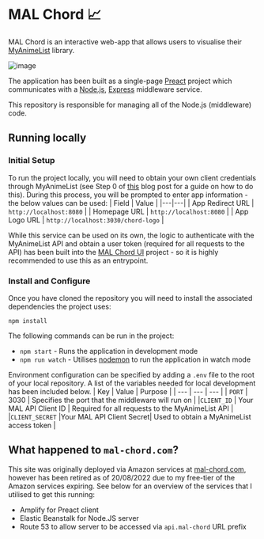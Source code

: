 # MAL Chord 📈

MAL Chord is an interactive web-app that allows users to visualise their [MyAnimeList](https://myanimelist.net/) library. 

![image](https://user-images.githubusercontent.com/49534136/185727853-aba00599-fa1c-4fc6-9b8f-834f64f5e131.png)

The application has been built as a single-page [Preact](https://preactjs.com/) project which communicates with a [Node.js](https://nodejs.org/en/), [Express](https://expressjs.com/) middleware service.

This repository is responsible for managing all of the Node.js (middleware) code.

## Running locally

### Initial Setup

To run the project locally, you will need to obtain your own client credentials through MyAnimeList (see Step 0 of [this](https://myanimelist.net/blog.php?eid=835707) blog post for a guide on how to do this). During this process, you will be prompted to enter app information - the below values can be used:
| Field | Value |
|---|---|
| App Redirect URL | `http://localhost:8080` |
| Homepage URL | `http://localhost:8080` |
| App Logo URL | `http://localhost:3030/chord-logo` |

While this service can be used on its own, the logic to authenticate with the MyAnimeList API and obtain a user token (required for all requests to the API) has been built into the [MAL Chord UI](https://github.com/Johoseph/mal-chord) project - so it is highly recommended to use this as an entrypoint.

### Install and Configure

Once you have cloned the repository you will need to install the associated dependencies the project uses:

```
npm install
```

The following commands can be run in the project:

- `npm start` - Runs the application in development mode
- `npm run watch` - Utilises [nodemon](https://nodemon.io/) to run the application in watch mode

Environment configuration can be specified by adding a `.env` file to the root of your local repository. A list of the variables needed for local development has been included below.
| Key | Value | Purpose |
| --- | --- | --- |
| `PORT` | 3030 | Specifies the port that the middleware will run on |
|`CLIENT_ID` | Your MAL API Client ID | Required for all requests to the MyAnimeList API |
|`CLIENT_SECRET` |Your MAL API Client Secret| Used to obtain a MyAnimeList access token |

## What happened to `mal-chord.com`?
This site was originally deployed via Amazon services at [mal-chord.com](https://mal-chord.com/), however has been retired as of 20/08/2022 due to my free-tier of the Amazon services expiring. See below for an overview of the services that I utilised to get this running:

- Amplify for Preact client
- Elastic Beanstalk for Node.JS server
- Route 53 to allow server to be accessed via `api.mal-chord` URL prefix

